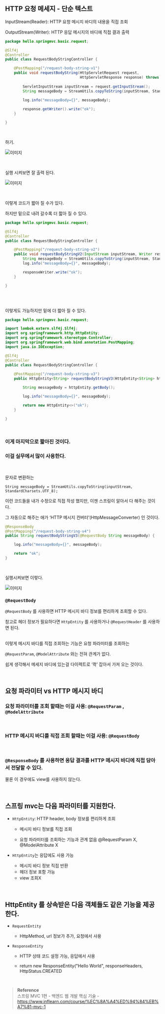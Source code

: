 ## HTTP 요청 메세지 - 단순 텍스트

InputStream(Reader): HTTP 요청 메시지 바디의 내용을 직접 조회

OutputStream(Writer): HTTP 응답 메시지의 바디에 직접 결과 출력


```java
package hello.springmvc.basic.request;

@Slf4j
@Controller
public class RequestBodyStringController {

    @PostMapping("/request-body-string-v1")
    public void requestBodyString(HttpServletRequest request, 
                                  HttpServletResponse response) throws IOException {
        
        ServletInputStream inputStream = request.getInputStream();
        String messageBody = StreamUtils.copyToString(inputStream, StandardCharsets.UTF_8);
        
        log.info("messageBody={}", messageBody);

        response.getWriter().write("ok");
    }

}
```

<br/>

하기.

![이미지](/programming/img/서53.PNG)


<br/>


실행 시켜보면 잘 출력 된다.

![이미지](/programming/img/서54.PNG)

<br/>

이렇게 코드가 짧아 질 수가 있다. 

하지만 밑으로 내려 갈수록 더 짧아 질 수 있다.

```java
package hello.springmvc.basic.request;

@Slf4j
@Controller
public class RequestBodyStringController {

    @PostMapping("/request-body-string-v2")
    public void requestBodyStringV2(InputStream inputStream, Writer responseWriter) throws IOException {
        String messageBody = StreamUtils.copyToString(inputStream, StandardCharsets.UTF_8);
        log.info("messageBody={}", messageBody);

        responseWriter.write("ok");
    }

}
```

<br/><br/>

이렇게도 가능하지만 밑에 더 짧아 질 수 있다.

```java
package hello.springmvc.basic.request;

import lombok.extern.slf4j.Slf4j;
import org.springframework.http.HttpEntity;
import org.springframework.stereotype.Controller;
import org.springframework.web.bind.annotation.PostMapping;
import java.io.IOException;

@Slf4j
@Controller
public class RequestBodyStringController {
    
    @PostMapping("/request-body-string-v3")
    public HttpEntity<String> requestBodyStringV3(HttpEntity<String> httpEntity) throws IOException {

        String messageBody = httpEntity.getBody();

        log.info("messageBody={}", messageBody);

        return new HttpEntity<>("ok");
    }

}
```

<br/>

### 이게 마지막으로 짧아진 것이다.

### 이걸 실무에서 많이 사용한다.

<br/>

문자로 변환하는

`String messageBody = StreamUtils.copyToString(inputStream, StandardCharsets.UTF_8);`

이런 코드들을 내가 수정으로 직접 작성 했지만, 이젠 스프링이 알아서 다 해주는 것이다.

그 자동으로 해주는 애가 ‘HTTP 메시지 컨버터’(HttpMessageConverter) 인 것이다.

```java
@ResponseBody
@PostMapping("/request-body-string-v4")
public String requestBodyStringV3(@RequestBody String messageBody) {

    log.info("messageBody={}", messageBody);

    return "ok";
}
```

<br/>

실행시켜보면 이렇다.

![이미지](/programming/img/서55.PNG)

### `@RequestBody`

`@RequestBody` 를 사용하면 HTTP 메시지 바디 정보를 편리하게 조회할 수 있다. 

참고로 헤더 정보가 필요하다면 `HttpEntity` 를 사용하거나 `@RequestHeader` 를 사용하면 된다.

<br/>이렇게 메시지 바디를 직접 조회하는 기능은 요청 파라미터를 조회하는

`@RequestParam`, `@ModelAttribute` 와는 전혀 관계가 없다.

쉽게 생각해서 메세지 바디에 있는걸 다이렉트로 ‘콱’ 잡아서 가져 오는 것이다.

<br/>

## 요청 파라미터 vs HTTP 메시지 바디

### 요청 파라미터를 조회 할때는 이걸 사용: `@RequestParam` , `@ModelAttribute`

<br/>

### HTTP 메시지 바디를 직접 조회 할때는 이걸 사용: `@RequestBody`

<br/>



### `@ResponseBody` 를 사용하면 응답 결과를 HTTP 메시지 바디에 직접 담아서 전달할 수 있다.

물론 이 경우에도 view를 사용하지 않는다.

<br/>

## 스프링 mvc는 다음 파라미터를 지원한다.

- `HttpEntity`: HTTP header, body 정보를 편리하게 조회
    - 메시지 바디 정보를 직접 조회

    - 요청 파라미터를 조회하는 기능과 관계 없음 
    @RequestParam X, @ModelAttribute X
- `HttpEntity`는 응답에도 사용 가능

    - 메시지 바디 정보 직접 반환
    - 헤더 정보 포함 가능
    - view 조회X

<br/>

## HttpEntity 를 상속받은 다음 객체들도 같은 기능을 제공한다.

- `RequestEntity`

    - HttpMethod, url 정보가 추가, 요청에서 사용
- `ResponseEntity`
    - HTTP 상태 코드 설정 가능, 응답에서 사용
    
    - return new ResponseEntity<String>("Hello World", responseHeaders, HttpStatus.CREATED
    

<br/>

>**Reference** <br/>스프링 MVC 1편 - 백엔드 웹 개발 핵심 기술 - https://www.inflearn.com/course/%EC%8A%A4%ED%94%84%EB%A7%81-mvc-1
